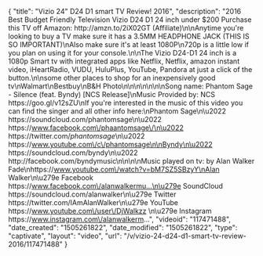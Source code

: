{
    "title": "Vizio 24\" D24 D1 smart TV Review! 2016",
    "description": "2016 Best Budget Friendly Television Vizio D24 D1 24 inch under $200 Purchase this TV off Amazon: http:\/\/amzn.to\/2iX02GT (Affiliate)\n\nAnytime you're looking to buy a TV make sure it has a 3.5MM HEADPHONE JACK (THIS IS SO IMPORTANT)\nAlso make sure it's at least 1080P\n720p is a little low if you plan on using it for your console.\n\nThe Vizio D24-D1 24 inch is a 1080p Smart tv with integrated apps like Netflix, Netflix, amazon instant video, iHeartRadio, VUDU, HuluPlus, YouTube, Pandora at just a click of the button.\n\nsome other places to shop for an inexpensively good tv\nWalmart\nBestbuy\nB&H Photo\n\n\n\n\n\n\nSong name: Phantom Sage - Silence (feat. Byndy) [NCS Release]\nMusic Provided by: NCS https:\/\/goo.gl\/v12sZU\nIf you're interested in the music of this video you can find the singer and all other info here:\nPhantom Sage\n\u2022 https:\/\/soundcloud.com\/phantomsage\n\u2022 https:\/\/www.facebook.com\/phaantomsage\/\n\u2022 https:\/\/twitter.com\/_phantomsage_\n\u2022 https:\/\/www.youtube.com\/c\/phantomsage\n\nByndy\n\u2022 https:\/\/soundcloud.com\/byndy\n\u2022 http:\/\/facebook.com\/byndymusic\n\n\n\nMusic played on tv: by Alan Walker Fade\nhttps:\/\/www.youtube.com\/watch?v=bM7SZ5SBzyY\nAlan Walker\n\u279e Facebook https:\/\/www.facebook.com\/alanwalkermu...\n\u279e SoundCloud https:\/\/soundcloud.com\/alanwalker\n\u279e Twitter https:\/\/twitter.com\/IAmAlanWalker\n\u279e YouTube https:\/\/www.youtube.com\/user\/DjWalkzz \n\u279e Instagram https:\/\/www.instagram.com\/alanwalkerm...",
    "videoid": "117471488",
    "date_created": "1505261822",
    "date_modified": "1505261822",
    "type": "captivate",
    "layout": "video",
    "url": "\/v\/vizio-24-d24-d1-smart-tv-review-2016\/117471488"
}
